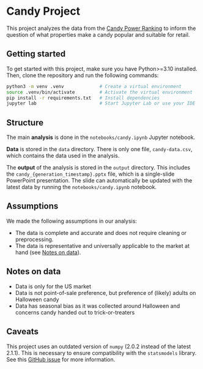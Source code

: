 # Candy Project

This project analyzes the data from
the [Candy Power Ranking](https://github.com/fivethirtyeight/data/tree/master/candy-power-ranking/) to inform the
question of what properties make a candy popular and suitable for retail.

## Getting started

To get started with this project, make sure you have Python>=3.10 installed. Then, clone the repository and run the
following commands:

```bash
python3 -m venv .venv             # Create a virtual environment
source .venv/bin/activate         # Activate the virtual environment
pip install -r requirements.txt   # Install dependencies
jupyter lab                       # Start Jupyter Lab or use your IDE
```

## Structure

The main **analysis** is done in the `notebooks/candy.ipynb` Jupyter notebook.

**Data** is stored in the `data` directory. There is only one file, `candy-data.csv`, which contains the data used in
the
analysis.

The **output** of the analysis is stored in the `output` directory. This includes
the `candy_{generation_timestamp}.pptx`
file, which is a single-slide PowerPoint presentation. The slide can automatically be updated with the latest data by
running the `notebooks/candy.ipynb` notebook.

## Assumptions

We made the following assumptions in our analysis:

* The data is complete and accurate and does not require cleaning or preprocessing.
* The data is representative and universally applicable to the market at hand (see [Notes on data](#notes-on-data)).

## Notes on data

* Data is only for the US market
* Data is not point-of-sale preference, but preference of (likely) adults on Halloween candy
* Data has seasonal bias as it was collected around Halloween and concerns candy handed out to trick-or-treaters

## Caveats

This project uses an outdated version of `numpy` (2.0.2 instead of the latest 2.1.1). This is necessary to ensure
compatibility with the `statsmodels` library. See this [GitHub issue](https://github.com/scipy/scipy/issues/21434) for
more information.